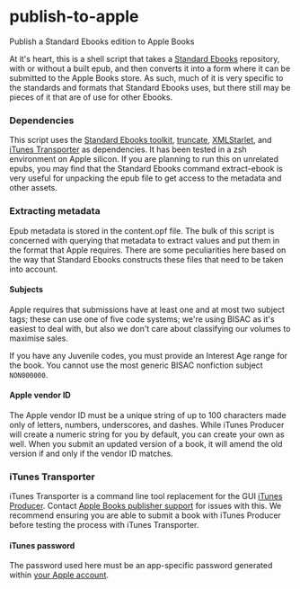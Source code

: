 # publish-to-apple
Publish a Standard Ebooks edition to Apple Books

At it's heart, this is a shell script that takes a [Standard Ebooks](https://github.com/standardebooks/) repository, with or without a built epub, and then converts it into a form where it can be submitted to the Apple Books store. As such, much of it is very specific to the standards and formats that Standard Ebooks uses, but there still may be pieces of it that are of use for other Ebooks.

### Dependencies

This script uses the [Standard Ebooks toolkit](https://github.com/standardebooks/tools), [truncate](https://formulae.brew.sh/formula/truncate), [XMLStarlet](https://formulae.brew.sh/formula/xmlstarlet), and [iTunes Transporter](https://help.apple.com/itc/transporteruserguide/en.lproj/static.html) as dependencies. It has been tested in a zsh environment on Apple silicon. If you are planning to run this on unrelated epubs, you may find that the Standard Ebooks command extract-ebook is very useful for unpacking the epub file to get access to the metadata and other assets.

### Extracting metadata

Epub metadata is stored in the content.opf file. The bulk of this script is concerned with querying that metadata to extract values and put them in the format that Apple requires. There are some peculiarities here based on the way that Standard Ebooks constructs these files that need to be taken into account.

#### Subjects

Apple requires that submissions have at least one and at most two subject tags; these can use one of five code systems; we're using BISAC as it's easiest to deal with, but also we don't care about classifying our volumes to maximise sales.

If you have any Juvenile codes, you must provide an Interest Age range for the book. You cannot use the most generic BISAC nonfiction subject `NON000000`.

#### Apple vendor ID

The Apple vendor ID must be a unique string of up to 100 characters made only of letters, numbers, underscores, and dashes. While iTunes Producer will create a numeric string for you by default, you can create your own as well. When you submit an updated version of a book, it will amend the old version if and only if the vendor ID matches.


### iTunes Transporter

iTunes Transporter is a command line tool replacement for the GUI [iTunes Producer](https://itunespartner.apple.com/books/tools). Contact [Apple Books publisher support](https://itunespartner.apple.com/books/articles/apple-books-support-2701) for issues with this. We recommend ensuring you are able to submit a book with iTunes Producer before testing the process with iTunes Transporter.

#### iTunes password

The password used here must be an app-specific password generated within [your Apple account](https://appleid.apple.com/account/manage).